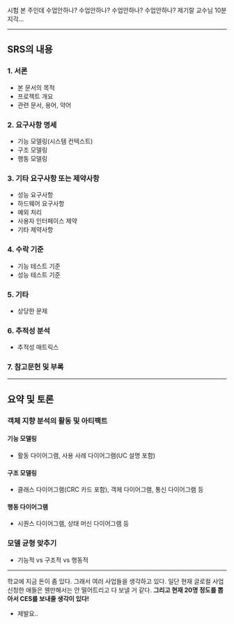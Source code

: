 시험 본 주인데
수업안하나? 수업안하나? 수업안하나? 수업안하나?
제기랄
교수님 10분 지각...

---
## SRS의 내용
### 1. 서론
- 본 문서의 목적
- 프로젝트 개요
- 관련 문서, 용어, 약어

### 2. 요구사항 명세
- 기능 모델링(시스템 컨텍스트)
- 구조 모델링
- 행동 모델링

### 3. 기타 요구사항 또는 제약사항
- 성능 요구사항
- 하드웨어 요구사항
- 예외 처리
- 사용자 인터페이스 제약
- 기타 제약사항

### 4. 수락 기준
- 기능 테스트 기준
- 성능 테스트 기준

### 5. 기타
- 상당한 문제

### 6. 추적성 분석
- 추적성 매트릭스

### 7. 참고문헌 및 부록

---
## 요약 및 토론
### 객체 지향 분석의 활동 및 아티팩트
#### 기능 모델링
- 활동 다이어그램, 사용 사례 다이어그램(UC 설명 포함)
#### 구조 모델링
- 클래스 다이어그램(CRC 카드 포함), 객체 다이어그램, 통신 다이어그램 등
#### 행동 다이어그램
- 시퀀스 다이어그램, 상태 머신 다이어그램 등

### 모델 균형 맞추기
- 기능적 vs 구조적 vs 행동적

---
학교에 지금 돈이 좀 있다.
그래서 여러 사업들을 생각하고 있다.
일단 현재 글로컬 사업 신청한 애들은 웬만해서는 안 떨어트리고 다 보낼 거 같다.
**그리고 현재 20명 정도를 뽑아서 CES를 보내줄 생각이 있다!**
- 제발요..